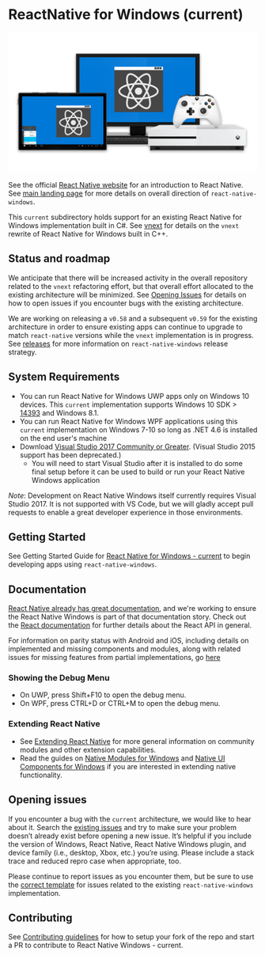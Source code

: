 # ReactNative for Windows (current)
![Hero Image with Logo](../.github/hero2.png)

See the official [React Native website](https://facebook.github.io/react-native/) for an introduction to React Native. See [main landing page](https://github.com/microsoft/react-native-windows) for more details on overall direction of `react-native-windows`. 

This `current` subdirectory holds support for an existing React Native for Windows implementation built in C#. See [vnext](https://github.com/microsoft/react-native-windows/tree/master/vnext) for details on the `vnext` rewrite of React Native for Windows built in C++.

## Status and roadmap

We anticipate that there will be increased activity in the overall repository related to the `vnext` refactoring effort, but that overall effort allocated to the existing architecture will be minimized. See [Opening Issues](#opening-issues) for details on how to open issues if you encounter bugs with the existing architecture.

We are working on releasing a `v0.58` and a subsequent `v0.59` for the existing architecture in order to ensure existing apps can continue to upgrade to match `react-native` versions while the `vnext` implementation is in progress. See [releases](docs/Releases.md) for more information on `react-native-windows` release strategy.

## System Requirements

- You can run React Native for Windows UWP apps only on Windows 10 devices. This `current` implementation supports Windows 10 SDK > [14393](https://developer.microsoft.com/en-us/windows/downloads/sdk-archive) and Windows 8.1.
- You can run React Native for Windows WPF applications using this `current` implementation on Windows 7-10 so long as .NET 4.6 is installed on the end user's machine
- Download [Visual Studio 2017 Community or Greater](https://www.visualstudio.com/downloads/). (Visual Studio 2015 support has been deprecated.)
	- You will need to start Visual Studio after it is installed to do some final setup before it can be used to build or run your React Native Windows application

*Note*: Development on React Native Windows itself currently requires Visual Studio 2017. It is not supported with VS Code, but we will gladly accept pull requests to enable a great developer experience in those environments.

## Getting Started
See Getting Started Guide for [React Native for Windows - current](docs/GettingStarted.md) to begin developing apps using `react-native-windows`. 

## Documentation

[React Native already has great documentation](https://facebook.github.io/react-native/docs/getting-started.html), and we're working to ensure the React Native Windows is part of that documentation story. Check out the [React documentation](http://facebook.github.io/react/) for further details about the React API in general.

For information on parity status with Android and iOS, including details on implemented and missing components and modules, along with related issues for missing features from partial implementations, go [here](docs/CoreParityStatus.md)

### Showing the Debug Menu

- On UWP, press Shift+F10 to open the debug menu.
- On WPF, press CTRL+D or CTRL+M to open the debug menu.

### Extending React Native

- See [Extending React Native](https://github.com/microsoft/react-native-windows#extending-react-native) for more general information on community modules and other extension capabilities. 
- Read the guides on [Native Modules for Windows](docs/NativeModulesWindows.md) and [Native UI Components for Windows](docs/NativeComponentsWindows.md) if you are interested in extending native functionality.

## Opening issues
If you encounter a bug with the `current` architecture, we would like to hear about it. Search the [existing issues](https://github.com/microsoft/react-native-windows/issues?label%3A.NET) and try to make sure your problem doesn’t already exist before opening a new issue. It’s helpful if you include the version of Windows, React Native, React Native Windows plugin, and device family (i.e., desktop, Xbox, etc.) you’re using. Please include a stack trace and reduced repro case when appropriate, too.

Please continue to report issues as you encounter them, but be sure to use the [correct template](https://github.com/microsoft/react-native-windows/issues/new?assignees=rozele&labels=.NET&template=DOTNET.md) for issues related to the existing `react-native-windows` implementation.

## Contributing
See [Contributing guidelines](docs/CONTRIBUTING.md) for how to setup your fork of the repo and start a PR to contribute to React Native Windows - current. 
